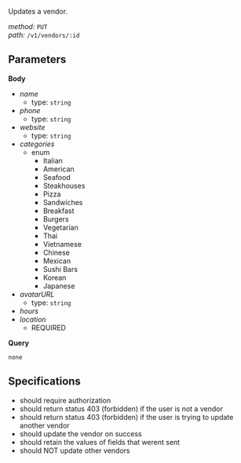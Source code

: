 Updates a vendor.  
  
*method:* `PUT`  
*path:* `/v1/vendors/:id`  
  
Parameters  
-----------  
  
**Body**  
  
- *name*  
  - type: `string`  
- *phone*  
  - type: `string`  
- *website*  
  - type: `string`  
- *categories*  
  - enum  
    - Italian  
    - American  
    - Seafood  
    - Steakhouses  
    - Pizza  
    - Sandwiches  
    - Breakfast  
    - Burgers  
    - Vegetarian  
    - Thai  
    - Vietnamese  
    - Chinese  
    - Mexican  
    - Sushi Bars  
    - Korean  
    - Japanese  
- *avatarURL*  
  - type: `string`  
- *hours*  
- *location*  
  - REQUIRED  
  
**Query**  
  
`none`  
  
Specifications  
--------------  
  
- should require authorization  
- should return status 403 (forbidden) if the user is not a vendor  
- should return status 403 (forbidden) if the user is trying to update another vendor  
- should update the vendor on success  
- should retain the values of fields that werent sent  
- should NOT update other vendors  
